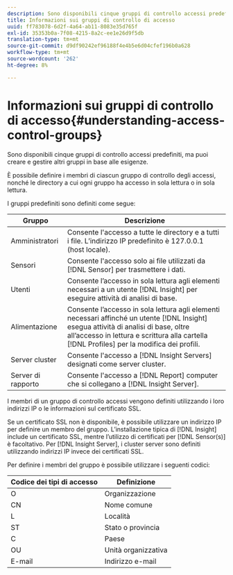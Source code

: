 ```yaml
---
description: Sono disponibili cinque gruppi di controllo accessi predefiniti, ma puoi creare e gestire altri gruppi in base alle esigenze.
title: Informazioni sui gruppi di controllo di accesso
uuid: ff783078-6d2f-4a64-ab11-8083e35d765f
exl-id: 35353b0a-7f08-4215-8a2c-ee1e26d9f5db
translation-type: tm+mt
source-git-commit: d9df90242ef96188f4e4b5e6d04cfef196b0a628
workflow-type: tm+mt
source-wordcount: '262'
ht-degree: 8%

---
```


# Informazioni sui gruppi di controllo di accesso{#understanding-access-control-groups}

Sono disponibili cinque gruppi di controllo accessi predefiniti, ma puoi creare e gestire altri gruppi in base alle esigenze.

È possibile definire i membri di ciascun gruppo di controllo degli accessi, nonché le directory a cui ogni gruppo ha accesso in sola lettura o in sola lettura.

I gruppi predefiniti sono definiti come segue:

| Gruppo | Descrizione |
|---|---|
| Amministratori | Consente l&#39;accesso a tutte le directory e a tutti i file. L’indirizzo IP predefinito è 127.0.0.1 (host locale). |
| Sensori | Consente l&#39;accesso solo ai file utilizzati da [!DNL Sensor] per trasmettere i dati. |
| Utenti | Consente l’accesso in sola lettura agli elementi necessari a un utente [!DNL Insight] per eseguire attività di analisi di base. |
| Alimentazione | Consente l’accesso in sola lettura agli elementi necessari affinché un utente [!DNL Insight] esegua attività di analisi di base, oltre all’accesso in lettura e scrittura alla cartella [!DNL Profiles] per la modifica dei profili. |
| Server cluster | Consente l&#39;accesso a [!DNL Insight Servers] designati come server cluster. |
| Server di rapporto | Consente l&#39;accesso a [!DNL Report] computer che si collegano a [!DNL Insight Server]. |

I membri di un gruppo di controllo accessi vengono definiti utilizzando i loro indirizzi IP o le informazioni sul certificato SSL.

Se un certificato SSL non è disponibile, è possibile utilizzare un indirizzo IP per definire un membro del gruppo. L’installazione tipica di [!DNL Insight] include un certificato SSL, mentre l’utilizzo di certificati per [!DNL Sensor(s)] è facoltativo. Per [!DNL Insight Server], i cluster server sono definiti utilizzando indirizzi IP invece dei certificati SSL.

Per definire i membri del gruppo è possibile utilizzare i seguenti codici:

| Codice dei tipi di accesso | Definizione |
|---|---|
| O | Organizzazione |
| CN | Nome comune |
| L | Località |
| ST | Stato o provincia |
| C | Paese |
| OU | Unità organizzativa |
| E-mail | Indirizzo e-mail |

